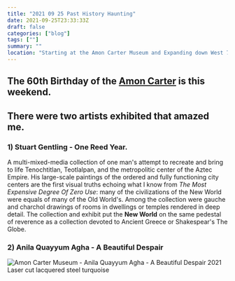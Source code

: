 ```yaml
---
title: "2021 09 25 Past History Haunting"
date: 2021-09-25T23:33:33Z
draft: false
categories: ["blog"]
tags: [""]
summary: ""
location: "Starting at the Amon Carter Museum and Expanding down West 7th."
---
```


## The 60th Birthday of the [Amon Carter](https://cartermuseum.org) is this weekend.

## There were two artists exhibited that amazed me.

### 1) Stuart Gentling - One Reed Year.
A multi-mixed-media collection of one man's attempt to recreate and bring to life Tenochtitlan, Teotlalpan, and the metropolitic center of the Aztec Empire. His large-scale paintings of the ordered and fully functioning city centers are the first visual truths echoing what I know from *The Most Expensive Degree Of Zero Use*: many of the civilizations of the New World were equals of many of the Old World's. Among the collection were gauche and charchol drawings of rooms in dwellings or temples rendered in deep detail. The collection and exhibit put the **New World** on the same pedestal of reverence as a collection devoted to Ancient Greece or Shakespear's The Globe.

### 2) Anila Quayyum Agha - A Beautiful Despair
![Amon Carter Museum - Anila Quayyum Agha - A Beautiful Despair 2021 Laser cut lacquered steel turquoise](/img/blog/anila_beautiful_despair.jpeg)
